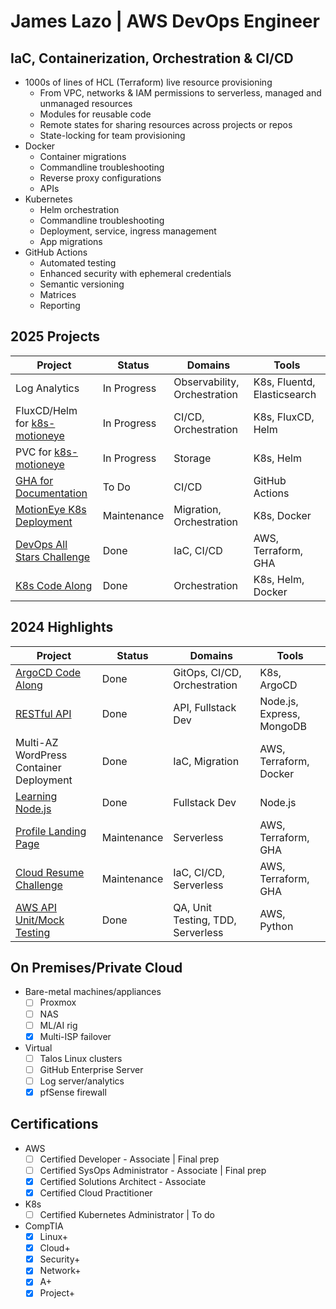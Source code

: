 <!---
jameslazo/jameslazo is a ✨ special ✨ repository because its `README.md` (this file) appears on your GitHub profile.
You can click the Preview link to take a look at your changes.
--->
# James Lazo | AWS DevOps Engineer

## IaC, Containerization, Orchestration & CI/CD
- 1000s of lines of HCL (Terraform) live resource provisioning
  - From VPC, networks & IAM permissions to serverless, managed and unmanaged resources
  - Modules for reusable code
  - Remote states for sharing resources across projects or repos
  - State-locking for team provisioning
- Docker
  - Container migrations
  - Commandline troubleshooting
  - Reverse proxy configurations
  - APIs
- Kubernetes
  - Helm orchestration
  - Commandline troubleshooting
  - Deployment, service, ingress management
  - App migrations
- GitHub Actions
  - Automated testing
  - Enhanced security with ephemeral credentials
  - Semantic versioning
  - Matrices
  - Reporting

## 2025 Projects
| Project | Status | Domains | Tools |
| ------- | ------ | ------- | ----- |
| Log Analytics | In Progress | Observability, Orchestration | K8s, Fluentd, Elasticsearch |
| FluxCD/Helm for [k8s-motioneye](https://github.com/jameslazo/k8s-motioneye/) | In Progress | CI/CD, Orchestration | K8s, FluxCD, Helm |
| PVC for [k8s-motioneye](https://github.com/jameslazo/k8s-motioneye/) | In Progress | Storage | K8s, Helm |
| [GHA for Documentation](https://github.com/mischavandenburg/kubecraft/issues/35) | To Do | CI/CD | GitHub Actions |
| [MotionEye K8s Deployment](https://github.com/jameslazo/k8s-motioneye/) | Maintenance | Migration, Orchestration | K8s, Docker |
| [DevOps All Stars Challenge](https://github.com/jameslazo/devopsallstars-tf/) | Done | IaC, CI/CD | AWS, Terraform, GHA |
| [K8s Code Along](https://github.com/jameslazo/k8s-first-project/) | Done | Orchestration | K8s, Helm, Docker |
## 2024 Highlights
| Project | Status | Domains | Tools |
| ------- | ------ | ------- | ----- |
| [ArgoCD Code Along](https://github.com/jameslazo/argocd-app-config/) | Done | GitOps, CI/CD, Orchestration | K8s, ArgoCD |
| [RESTful API](https://github.com/jameslazo/Building-RESTful-APIs--Node.js-Express-MongoDB/) | Done | API, Fullstack Dev | Node.js, Express, MongoDB |
| Multi-AZ WordPress Container Deployment | Done | IaC, Migration | AWS, Terraform, Docker |
| [Learning Node.js](https://github.com/jameslazo/LearningNode.js/) | Done | Fullstack Dev | Node.js |
| [Profile Landing Page](https://www.jameslazo.com/) | Maintenance | Serverless | AWS, Terraform, GHA | 
| [Cloud Resume Challenge](https://resume.jameslazo.com/) | Maintenance | IaC, CI/CD, Serverless | AWS, Terraform, GHA |
| [AWS API Unit/Mock Testing](https://github.com/jameslazo/aws-crud-api-lambda-dynamodb/) | Done | QA, Unit Testing, TDD, Serverless | AWS, Python | 
## On Premises/Private Cloud
- Bare-metal machines/appliances
  - [ ] Proxmox
  - [ ] NAS
  - [ ] ML/AI rig
  - [x] Multi-ISP failover
- Virtual
  - [ ] Talos Linux clusters
  - [ ] GitHub Enterprise Server
  - [ ] Log server/analytics
  - [x] pfSense firewall

## Certifications
- AWS
  - [ ] Certified Developer - Associate | Final prep
  - [ ] Certified SysOps Administrator - Associate | Final prep
  - [x] Certified Solutions Architect - Associate
  - [x] Certified Cloud Practitioner
- K8s
  - [ ] Certified Kubernetes Administrator | To do
- CompTIA
  - [x] Linux+
  - [x] Cloud+
  - [x] Security+
  - [x] Network+
  - [x] A+
  - [x] Project+
